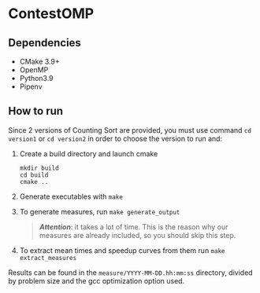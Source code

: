 # ContestOMP

## Dependencies

- CMake 3.9+
- OpenMP
- Python3.9
- Pipenv

## How to run

Since 2 versions of Counting Sort are provided, you must use command
`cd version1` or `cd version2` in order to choose the version to run and:

1. Create a build directory and launch cmake

   ```batch
   mkdir build
   cd build
   cmake ..
   ```

2. Generate executables with `make`

3. To generate measures, run `make generate_output`

   >  ***Attention***: it takes a lot of time. This is the reason why our measures are already included, so you should skip this step.

4. To extract mean times and speedup curves from them run `make extract_measures`

Results can be found in the `measure/YYYY-MM-DD.hh:mm:ss` directory, divided by problem size and the gcc optimization option used.
